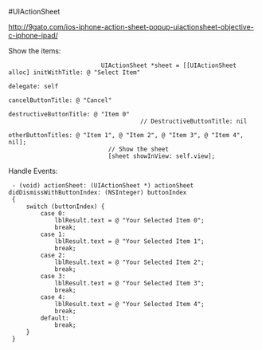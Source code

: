 #UIActionSheet


http://9gato.com/ios-iphone-action-sheet-popup-uiactionsheet-objective-c-iphone-ipad/


Show the items:

	                          UIActionSheet *sheet = [[UIActionSheet alloc] initWithTitle: @ "Select Item"
	                                                                delegate: self
	                                                       cancelButtonTitle: @ "Cancel"
	                                                  destructiveButtonTitle: @ "Item 0"
	                                     // DestructiveButtonTitle: nil
	                                                                otherButtonTitles: @ "Item 1", @ "Item 2", @ "Item 3", @ "Item 4", nil];
	                            // Show the sheet
	                            [sheet showInView: self.view];
	                            
	                                  
Handle Events:

	 - (void) actionSheet: (UIActionSheet *) actionSheet didDismissWithButtonIndex: (NSInteger) buttonIndex
	 {
	     switch (buttonIndex) {
	         case 0:
	             lblResult.text = @ "Your Selected Item 0";
	             break;
	         case 1:
	             lblResult.text = @ "Your Selected Item 1";
	             break;
	         case 2:
	             lblResult.text = @ "Your Selected Item 2";
	             break;
	         case 3:
	             lblResult.text = @ "Your Selected Item 3";
	             break;
	         case 4:
	             lblResult.text = @ "Your Selected Item 4";
	             break;
	         default:
	             break;
	     }
	 }	                            
	                            